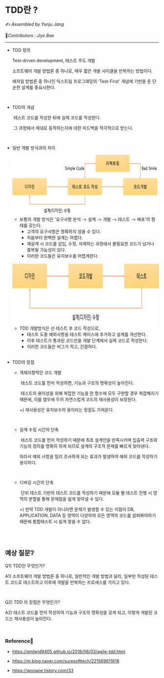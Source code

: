 # TDD란 ?

:writing_hand: *Assembled by Yunju Jang*

🤝*Contributors : Jiye Bae*

<hr>


- TDD 정의

  Test-driven development, 테스트 주도 개발

  소프트웨어 개발 방법론 중 하나로, 매우 짧은 개발 사이클을 반복하는 방법이다.

  애자일 방법론 중 하나인 익스트림 프로그래밍의 'Test-First' 개념에 기반을 둔 단순한 설계를 중요시한다.

<br/>

- TDD의 개념

  ​	테스트 코드를 작성한 뒤에 실제 코드를 작성한다.

  ​	그 과정에서 제대로 동작하는지에 대한 피드백을 적극적으로 받는다.

  <br/>

- 일반 개발 방식과의 차이

  <img src="../resources/tdd.png" height="200px" align="center">

  - 보통의 개발 방식은 '요구사항 분석 -> 설계 -> 개발 -> 테스트 -> 배포'의 형태를 갖는다.
    - 고객의 요구사항은 명확하지 않을 수 있다.
    - 처음부터 완벽한 설계는 어렵다.
    - 재설계 시 코드를 삽입, 수정, 삭제하는 과정에서 불필요한 코드가 남거나 중복될 가능성이 있다.
    - 이러한 코드들은 유지보수를 어렵게한다.

  <br/>

  <img src="../resources/일반.png" height="200px" align="center">

  - TDD 개발방식은 선 테스트 후 코드 작성으로,
    - 테스트 도중 예외사항을 테스트 케이스에 추가하고 설계를 개선한다.
    - 이후 테스트가 통과된 코드만을 개발 단계에서 실제 코드로 작성한다.
    - 이러한 코드들은 버그가 적고, 간결하다.

  <br/>

- TDD의 장점

  - 객체지향적인 코드 개발

    ​	테스트 코드를 먼저 작성하면, 기능과 구조의 명확성이 높아진다.

    ​	테스트의 용이성을 위해 복잡한 기능을 한 함수에 모두 구현할 경우 복잡해지기 때문에, 이를 염두에 두어 자연스럽게 코드의 재사용성이 보장된다.

    +) 재사용성은 유지보수의 용이라는 장점도 가져온다.

    <br/>

  - 설계 수정 시간의 단축

    ​	테스트 코드를 먼저 작성하기 때문에 최초 설계안을 만족시키며 입출력 구조와 기능의 정의를 명확히 하게 되므로 설계의 구조적 문제를 빠르게 찾아낸다.

    따라서 예외 사항을 밈리 조사하게 되는 효과가 발생하여 예외 코드를 작성하기 용이하다.

    <br/>

  - 디버깅 시간의 단축

    ​	단위 테스트 기반의 테스트 코드를 작성하기 때문에 모듈 별 테스트 진행 시 영역의 분할을 통해 문제점을 쉽게 찾아낼 수 있다.

    +) 만약 TDD 개발이 아니라면 문제가 발생할 수 있는 지점이 DB, APPLICATION, DATA 등 영역이 다양하여 모든 영역의 코드를 살펴봐야하기 때문에 통합테스트 시 쉽게 찾을 수 없다. 

<br/>

<br/>

## 예상 질문❔

Q1) TDD란 무엇인가?

A1) 소프트웨어 개발 방법론 중 하나로, 일반적인 개발 방법과 달리, 일부만 작성된 테스트 코드로 테스트하고 이후에 개발을 반복하는 프로세스를 가지고 있다.

<br/>

Q2) TDD 의 장점은 무엇인가?

A2) 테스트 코드를 먼저 작성하여 기능과 구조의 명확성을 갖게 되고, 이렇게 개발된 코드는 재사용성이 높아진다.

<br/>

### Reference📖

- https://gmlwjd9405.github.io/2018/06/03/agile-tdd.html

- https://m.blog.naver.com/suresofttech/221569611618
- https://wooaoe.tistory.com/33
